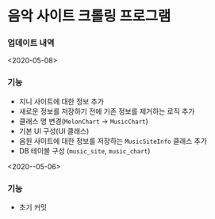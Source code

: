 # 음악 사이트 크롤링 프로그램

### 업데이트 내역

<2020-05-08>

### 기능

- 지니 사이트에 대한 정보 추가
- 새로운 정보를 저장하기 전에 기존 정보를 제거하는 로직 추가
- 클래스 명 변경(`MelonChart` -> `MusicChart`)
- 기본 UI 구성(UI 클래스)
- 음원 사이트에 대한 정보를 저장하는 `MusicSiteInfo` 클래스 추가
- DB 테이블 구성 (`music_site`, `music_chart`)



<2020--05-06>

### 기능

- 초기 커밋
